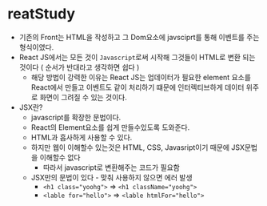 # reatStudy

- 기존의 Front는 HTML을 작성하고 그 Dom요소에 javsciprt를 통해 이벤트를 주는 형식이였다.
- React JS에서는 모든 것이 `Javascript`로써 시작해 그것들이 HTML로 변환 되는것이다 ( 순서가 반대라고 생각하면 쉽다 )
    - 해당 방법이 강력한 이유는 React JS는 업데이터가 필요한 element 요소를 React에서 만들고 이벤트도 같이 처리하기 떄문에 인터렉티브하게 데이터 위주로 화면이 그려질 수 있는 것이다.
- JSX란?
    - javascript를 확장한 문법이다.
    - React의 Element요소를 쉽게 만들수있도록 도와준다.
    - HTML과 흡사하게 사용할 수 있다.
    - 하지만 웹이 이해할수 있는것은 HTML, CSS, Javasript이기 때문에 JSX문법을 이해할수 없다
        - 따라서 javascript로 변환해주는 코드가 필요함
    - JSX만의 문법이 있다 - 맞춰 사용하지 않으면 에러 발생
        - `<h1 class="yoohg">` =>  `<h1 className="yoohg">`
        - `<lable for="hello">` => `<lable htmlFor="hello">`